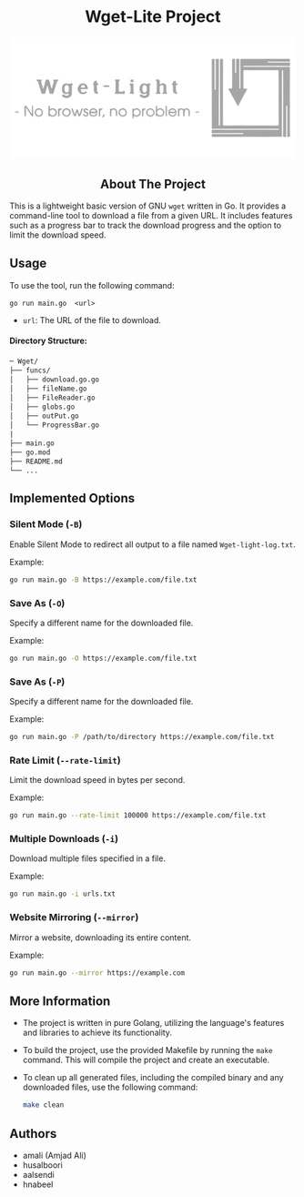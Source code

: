 # 
<h1 align="center">Wget-Lite Project</h1>


<p align="center">
    <img src="./assets/Design3.png" alt="Wget-light Logo"  />
</p>

<h2 align="center">About The Project</h2>

This is a lightweight basic version of GNU `wget` written in Go.
It provides a command-line tool to download a file from a given URL. It includes features such as a progress bar to track the download progress and the option to limit the download speed.

## Usage

To use the tool, run the following command:

```shell
go run main.go  <url>
```

- `url`: The URL of the file to download.


#### Directory Structure:
```console
─ Wget/
├── funcs/
│   ├── download.go.go
│   ├── fileName.go
│   ├── FileReader.go
│   ├── globs.go  
│   ├── outPut.go
│   └── ProgressBar.go
|
├── main.go
├── go.mod
├── README.md
└── ...
```

## Implemented Options

### Silent Mode (`-B`)

Enable Silent Mode to redirect all output to a file named `Wget-light-log.txt`.

Example:
```bash
go run main.go -B https://example.com/file.txt
```

### Save As (`-O`)

Specify a different name for the downloaded file.

Example:
```bash
go run main.go -O https://example.com/file.txt
```

### Save As (`-P`)

Specify a different name for the downloaded file.

Example:
```bash
go run main.go -P /path/to/directory https://example.com/file.txt
```


### Rate Limit (`--rate-limit`)
 
Limit the download speed in bytes per second.

Example: 
```bash
go run main.go --rate-limit 100000 https://example.com/file.txt
```


### Multiple Downloads (`-i`)

Download multiple files specified in a file.

Example:
```bash
go run main.go -i urls.txt
```

### Website Mirroring (`--mirror`)

Mirror a website, downloading its entire content.

Example:
```bash
go run main.go --mirror https://example.com
```


## More Information

* The project is written in pure Golang, utilizing the language's features and libraries to achieve its functionality.

* To build the project, use the provided Makefile by running the `make` command. This will compile the project and create an executable.

* To clean up all generated files, including the compiled binary and any downloaded files, use the following command:
  ```bash
  make clean
  ```

## Authors
- amali (Amjad Ali)
- husalboori
- aalsendi
- hnabeel
